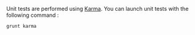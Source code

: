 Unit tests are performed using [Karma](http://karma-runner.github.io/0.13/index.html). You can launch unit tests with the following command :

    grunt karma